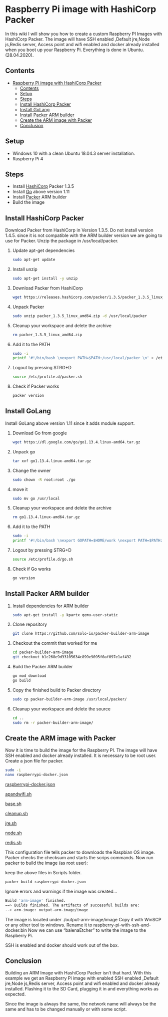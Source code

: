 # Raspberry Pi image with HashiCorp Packer

In this wiki I will show you how to create a custom Raspberry PI Images with HashiCorp Packer. The image will have SSH enabled ,Default jre,Node js,Redis server, Access point and wifi enabled and docker already installed when you boot up your Raspberry Pi. Everything is done in Ubuntu. (28.04.2020).

## Contents

- [Raspberry Pi image with HashiCorp Packer](#raspberry-pi-image-with-hashicorp-packer)
  - [Contents](#contents)
  - [Setup](#setup)
  - [Steps](#steps)
  - [Install HashiCorp Packer](#install-hashicorp-packer)
  - [Install GoLang](#install-golang)
  - [Install Packer ARM builder](#install-packer-arm-builder)
  - [Create the ARM image with Packer](#create-the-arm-image-with-packer)
  - [Conclusion](#conclusion)

## Setup

- Windows 10 with a clean Ubuntu 18.04.3 server installation.
- Raspberry Pi 4

## Steps

- Install [HashiCorp](https://www.packer.io/) Packer 1.3.5
- Install [Go](https://golang.org/) above version 1.11
- Install [Packer](https://github.com/solo-io/packer-builder-arm-image) ARM builder
- Build the image

## Install HashiCorp Packer

Download Packer from HashiCorp in Version 1.3.5. Do not install version 1.4.5. since it is not compatible with the ARM builder version we are going to use for Packer. Unzip the package in /usr/local/packer.

1. Update apt-get dependencies

    ```sh
    sudo apt-get update
    ```

1. Install unzip

    ```sh
    sudo apt-get install -y unzip
    ```

1. Download Packer from HashiCorp

    ```sh
    wget https://releases.hashicorp.com/packer/1.3.5/packer_1.3.5_linux_amd64.zip
    ```

1. Unpack Packer

    ```sh
    sudo unzip packer_1.3.5_linux_amd64.zip -d /usr/local/packer
    ```

1. Cleanup your workspace and delete the archive

    ```sh
    rm packer_1.3.5_linux_amd64.zip
    ```

1. Add it to the PATH

    ```sh
    sudo -i
    printf '#!/bin/bash \nexport PATH=$PATH:/usr/local/packer \n' > /etc/profile.d/packer.sh
    ```

1. Logout by pressing STRG+D

    ```sh
    source /etc/profile.d/packer.sh
    ```

1. Check if Packer works

    ```sh
    packer version
    ```

## Install GoLang

Install GoLang above version 1.11 since it adds module support.

1. Download Go from google

    ```sh
    wget https://dl.google.com/go/go1.13.4.linux-amd64.tar.gz
    ```

1. Unpack go

    ```sh
    tar xvf go1.13.4.linux-amd64.tar.gz
    ```

1. Change the owner

    ```sh
    sudo chown -R root:root ./go
    ```

1. move it

    ```sh
    sudo mv go /usr/local
    ```
 
1. Cleanup your workspace and delete the archive

    ```sh
    rm go1.13.4.linux-amd64.tar.gz
    ```

1. Add it to the PATH

    ```sh
    sudo -i
    printf '#!/bin/bash \nexport GOPATH=$HOME/work \nexport PATH=$PATH:/usr/local/go/bin:$GOPATH/bin \n' > /etc/profile.d/go.sh
    ```

1. Logout by pressing STRG+D

    ```sh
    source /etc/profile.d/go.sh
    ```

1. Check if Go works

    ```sh
    go version
    ```

## Install Packer ARM builder

1. Install dependencies for ARM builder

    ```sh
    sudo apt-get install -y kpartx qemu-user-static
    ```

1. Clone repository

    ```sh
    git clone https://github.com/solo-io/packer-builder-arm-image
    ```

1. Checkout the commit that worked for me

    ```sh
    cd packer-builder-arm-image
    git checkout b1c268e9d33105634c899e9095f0af097e1af432
    ```

1. Build the Packer ARM builder

    ```sh
    go mod download
    go build
    ```

1. Copy the finished build to Packer directory

    ```sh
    sudo cp packer-builder-arm-image /usr/local/packer/
    ```

1. Cleanup your workspace and delete the source

    ```sh
    cd ..
    sudo rm -r packer-builder-arm-image/
    ```

## Create the ARM image with Packer

Now it is time to build the image for the Raspberry PI. The image will have SSH enabled and docker already installed. It is necessary to be root user. Create a json file for packer.

```sh
sudo -i
nano raspberrypi-docker.json
```
[raspberrypi-docker.json](uploads/8db4eb5faa8348cf3ba0175a9748231b/raspberrypi-docker.json)

[apandwifi.sh](uploads/aaec69a8565b8f8f3e7841a9f1e1654a/apandwifi.sh)

[base.sh](uploads/c14f70d6b281f7ab039df3c8fc4ac808/base.sh)

[cleanup.sh](uploads/f9e72a638c4445bde8742ca17c315396/cleanup.sh)

[jre.sh](uploads/01b2714589c3c459fdbd3f185ccb8d57/jre.sh)

[node.sh](uploads/7dae618ff7f2dbf10adaf29fb514e1a0/node.sh)

[redis.sh](uploads/7f67d373deca5de2fdc6c874810bc649/redis.sh)

This configuration file tells packer to downloads the Raspbian OS image. Packer checks the checksum and starts the scrips commands. Now run packer to build the image (as root user):


keep the above files in Scripts folder.
```sh
packer build raspberrypi-docker.json
```

Ignore errors and warnings if the image was created…

```sh
Build 'arm-image' finished.
==> Builds finished. The artifacts of successful builds are:
--> arm-image: output-arm-image/image
```

The image is located under ./output-arm-image/image Copy it with WinSCP or any other tool to windows. Rename it to raspberry-pi-with-ssh-and-docker.bin
Now we can use “balenaEtcher” to write the image to the Raspberry Pi.

SSH is enabled and docker should work out of the box.

## Conclusion
Building an ARM Image with HashiCorp Packer isn’t that hard. With this example we get an Raspberry Pi image with enabled SSH enabled ,Default jre,Node js,Redis server, Access point and wifi enabled and docker already installed. Flashing it to the SD Card, plugging it in and everything works as expected.

Since the image is always the same, the network name will always be the same and has to be changed manually or with some script.
